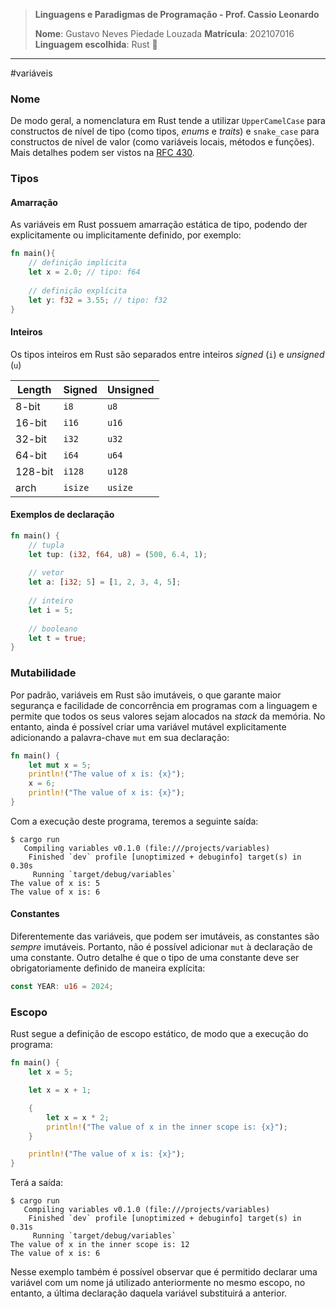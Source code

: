 > **Linguagens e Paradigmas de Programação - Prof. Cassio Leonardo**
> 
> **Nome**: Gustavo Neves Piedade Louzada
> **Matrícula**: 202107016
> **Linguagem escolhida**: Rust 🦀

---
#variáveis 

### Nome

De modo geral, a nomenclatura em Rust tende a utilizar `UpperCamelCase` para constructos de nível de tipo (como tipos, *enums* e *traits*) e `snake_case` para constructos de nível de valor (como variáveis locais, métodos e funções). Mais detalhes podem ser vistos na [RFC 430](https://github.com/rust-lang/rfcs/blob/master/text/0430-finalizing-naming-conventions.md).

### Tipos

#### Amarração

As variáveis em Rust possuem amarração estática de tipo, podendo der explicitamente ou implicitamente definido, por exemplo:

```rust
fn main(){
	// definição implícita
	let x = 2.0; // tipo: f64
	
	// definição explícita
	let y: f32 = 3.55; // tipo: f32
}
```
#### Inteiros

Os tipos inteiros em Rust são separados entre inteiros *signed* (`i`) e *unsigned* (`u`)

| Length  | Signed  | Unsigned |
| ------- | ------- | -------- |
| 8-bit   | `i8`    | `u8`     |
| 16-bit  | `i16`   | `u16`    |
| 32-bit  | `i32`   | `u32`    |
| 64-bit  | `i64`   | `u64`    |
| 128-bit | `i128`  | `u128`   |
| arch    | `isize` | `usize`  |

#### Exemplos de declaração

```rust
fn main() {
	// tupla
    let tup: (i32, f64, u8) = (500, 6.4, 1);
	
	// vetor
	let a: [i32; 5] = [1, 2, 3, 4, 5];
	
	// inteiro
	let i = 5;
	
	// booleano
	let t = true;
}
```

### Mutabilidade

Por padrão, variáveis em Rust são imutáveis, o que garante maior segurança e facilidade de concorrência em programas com a linguagem e permite que todos os seus valores sejam alocados na *stack* da memória. No entanto, ainda é possível criar uma variável mutável explicitamente adicionando a palavra-chave `mut` em sua declaração: 

```rust
fn main() {
    let mut x = 5;
    println!("The value of x is: {x}");
    x = 6;
    println!("The value of x is: {x}");
}
```

Com a execução deste programa, teremos a seguinte saída:

```console
$ cargo run
   Compiling variables v0.1.0 (file:///projects/variables)
    Finished `dev` profile [unoptimized + debuginfo] target(s) in 0.30s
     Running `target/debug/variables`
The value of x is: 5
The value of x is: 6
```


#### Constantes

Diferentemente das variáveis, que podem ser imutáveis, as constantes são *sempre* imutáveis. Portanto, não é possível adicionar `mut` à declaração de uma constante. Outro detalhe é que o tipo de uma constante deve ser obrigatoriamente definido de maneira explícita:

```rust
const YEAR: u16 = 2024; 
```


### Escopo

Rust segue a definição de escopo estático, de modo que a execução do programa:

```rust
fn main() {
    let x = 5;

    let x = x + 1;

    {
        let x = x * 2;
        println!("The value of x in the inner scope is: {x}");
    }

    println!("The value of x is: {x}");
}
```

Terá a saída:

```console
$ cargo run
   Compiling variables v0.1.0 (file:///projects/variables)
    Finished `dev` profile [unoptimized + debuginfo] target(s) in 0.31s
     Running `target/debug/variables`
The value of x in the inner scope is: 12
The value of x is: 6

```

Nesse exemplo também é possível observar que é permitido declarar uma variável com um nome já utilizado anteriormente no mesmo escopo, no entanto, a última declaração daquela variável substituirá a anterior.

